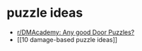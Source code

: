 # puzzle ideas

- [r/DMAcademy: Any good Door Puzzles?](https://www.reddit.com/r/DMAcademy/comments/9qb5t6/any_good_door_puzzles/)
- [[10 damage-based puzzle ideas]]
